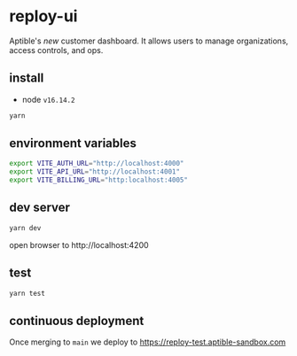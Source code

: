 # reploy-ui

Aptible's *new* customer dashboard. It allows users to manage organizations,
access controls, and ops.

## install

- node `v16.14.2`

```bash
yarn
```

## environment variables

```bash
export VITE_AUTH_URL="http://localhost:4000"
export VITE_API_URL="http://localhost:4001"
export VITE_BILLING_URL="http:localhost:4005"
```

## dev server

```bash
yarn dev
```

open browser to http://localhost:4200

## test

```bash
yarn test
```

## continuous deployment

Once merging to `main` we deploy to https://reploy-test.aptible-sandbox.com

